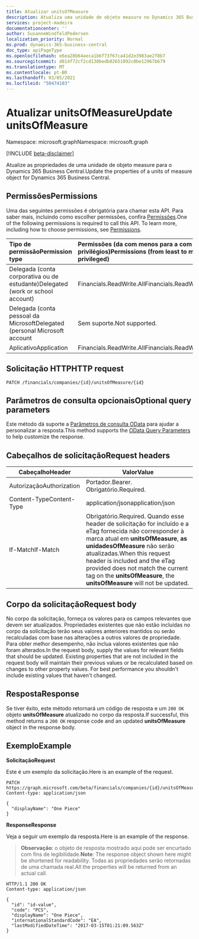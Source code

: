 ```yaml
---
title: Atualizar unitsOfMeasure
description: Atualiza uma unidade de objeto measure no Dynamics 365 Business Central.
services: project-madeira
documentationcenter: ''
author: SusanneWindfeldPedersen
localization_priority: Normal
ms.prod: dynamics-365-business-central
doc_type: apiPageType
ms.openlocfilehash: e6ea28b64aeca1b6f73f67ca41d2e3983ae2f8b7
ms.sourcegitcommit: d014f72cf2cd130bedb02651092c0be12967b679
ms.translationtype: MT
ms.contentlocale: pt-BR
ms.lasthandoff: 03/05/2021
ms.locfileid: "50474103"
---
```

# <a name="update-unitsofmeasure"></a><span data-ttu-id="e2b9d-103">Atualizar unitsOfMeasure</span><span class="sxs-lookup"><span data-stu-id="e2b9d-103">Update unitsOfMeasure</span></span>

<span data-ttu-id="e2b9d-104">Namespace: microsoft.graph</span><span class="sxs-lookup"><span data-stu-id="e2b9d-104">Namespace: microsoft.graph</span></span>

[!INCLUDE [beta-disclaimer](../../includes/beta-disclaimer.md)]

<span data-ttu-id="e2b9d-105">Atualize as propriedades de uma unidade de objeto measure para o Dynamics 365 Business Central.</span><span class="sxs-lookup"><span data-stu-id="e2b9d-105">Update the properties of a units of measure object for Dynamics 365 Business Central.</span></span>

## <a name="permissions"></a><span data-ttu-id="e2b9d-106">Permissões</span><span class="sxs-lookup"><span data-stu-id="e2b9d-106">Permissions</span></span>
<span data-ttu-id="e2b9d-p101">Uma das seguintes permissões é obrigatória para chamar esta API. Para saber mais, incluindo como escolher permissões, confira [Permissões](/graph/permissions-reference).</span><span class="sxs-lookup"><span data-stu-id="e2b9d-p101">One of the following permissions is required to call this API. To learn more, including how to choose permissions, see [Permissions](/graph/permissions-reference).</span></span>

|<span data-ttu-id="e2b9d-109">Tipo de permissão</span><span class="sxs-lookup"><span data-stu-id="e2b9d-109">Permission type</span></span> |<span data-ttu-id="e2b9d-110">Permissões (da com menos para a com mais privilégios)</span><span class="sxs-lookup"><span data-stu-id="e2b9d-110">Permissions (from least to most privileged)</span></span>|
|:---------------|:------------------------------------------|
|<span data-ttu-id="e2b9d-111">Delegada (conta corporativa ou de estudante)</span><span class="sxs-lookup"><span data-stu-id="e2b9d-111">Delegated (work or school account)</span></span>|<span data-ttu-id="e2b9d-112">Financials.ReadWrite.All</span><span class="sxs-lookup"><span data-stu-id="e2b9d-112">Financials.ReadWrite.All</span></span> |
|<span data-ttu-id="e2b9d-113">Delegada (conta pessoal da Microsoft</span><span class="sxs-lookup"><span data-stu-id="e2b9d-113">Delegated (personal Microsoft account</span></span>|<span data-ttu-id="e2b9d-114">Sem suporte.</span><span class="sxs-lookup"><span data-stu-id="e2b9d-114">Not supported.</span></span>|
|<span data-ttu-id="e2b9d-115">Aplicativo</span><span class="sxs-lookup"><span data-stu-id="e2b9d-115">Application</span></span>|<span data-ttu-id="e2b9d-116">Financials.ReadWrite.All</span><span class="sxs-lookup"><span data-stu-id="e2b9d-116">Financials.ReadWrite.All</span></span>|

## <a name="http-request"></a><span data-ttu-id="e2b9d-117">Solicitação HTTP</span><span class="sxs-lookup"><span data-stu-id="e2b9d-117">HTTP request</span></span>

```
PATCH /financials/companies/{id}/unitsOfMeasure/{id}
```

## <a name="optional-query-parameters"></a><span data-ttu-id="e2b9d-118">Parâmetros de consulta opcionais</span><span class="sxs-lookup"><span data-stu-id="e2b9d-118">Optional query parameters</span></span>
<span data-ttu-id="e2b9d-119">Este método dá suporte a [Parâmetros de consulta OData](/graph/query-parameters) para ajudar a personalizar a resposta.</span><span class="sxs-lookup"><span data-stu-id="e2b9d-119">This method supports the [OData Query Parameters](/graph/query-parameters) to help customize the response.</span></span>

## <a name="request-headers"></a><span data-ttu-id="e2b9d-120">Cabeçalhos de solicitação</span><span class="sxs-lookup"><span data-stu-id="e2b9d-120">Request headers</span></span>
|<span data-ttu-id="e2b9d-121">Cabeçalho</span><span class="sxs-lookup"><span data-stu-id="e2b9d-121">Header</span></span>|<span data-ttu-id="e2b9d-122">Valor</span><span class="sxs-lookup"><span data-stu-id="e2b9d-122">Value</span></span>|
|------|-----|
|<span data-ttu-id="e2b9d-123">Autorização</span><span class="sxs-lookup"><span data-stu-id="e2b9d-123">Authorization</span></span> |<span data-ttu-id="e2b9d-124">Portador.</span><span class="sxs-lookup"><span data-stu-id="e2b9d-124">Bearer.</span></span> <span data-ttu-id="e2b9d-125">Obrigatório.</span><span class="sxs-lookup"><span data-stu-id="e2b9d-125">Required.</span></span>|
|<span data-ttu-id="e2b9d-126">Content-Type</span><span class="sxs-lookup"><span data-stu-id="e2b9d-126">Content-Type</span></span>  |<span data-ttu-id="e2b9d-127">application/json</span><span class="sxs-lookup"><span data-stu-id="e2b9d-127">application/json</span></span>|
|<span data-ttu-id="e2b9d-128">If-Match</span><span class="sxs-lookup"><span data-stu-id="e2b9d-128">If-Match</span></span>      |<span data-ttu-id="e2b9d-129">Obrigatório.</span><span class="sxs-lookup"><span data-stu-id="e2b9d-129">Required.</span></span> <span data-ttu-id="e2b9d-130">Quando esse header de solicitação for incluído e a eTag fornecida não corresponder à marca atual em **unitsOfMeasure**, **as unidadesOfMeasure** não serão atualizadas.</span><span class="sxs-lookup"><span data-stu-id="e2b9d-130">When this request header is included and the eTag provided does not match the current tag on the **unitsOfMeasure**, the **unitsOfMeasure** will not be updated.</span></span> |

## <a name="request-body"></a><span data-ttu-id="e2b9d-131">Corpo da solicitação</span><span class="sxs-lookup"><span data-stu-id="e2b9d-131">Request body</span></span>
<span data-ttu-id="e2b9d-p104">No corpo da solicitação, forneça os valores para os campos relevantes que devem ser atualizados. Propriedades existentes que não estão incluídas no corpo da solicitação terão seus valores anteriores mantidos ou serão recalculadas com base nas alterações a outros valores de propriedade. Para obter melhor desempenho, não inclua valores existentes que não foram alterados.</span><span class="sxs-lookup"><span data-stu-id="e2b9d-p104">In the request body, supply the values for relevant fields that should be updated. Existing properties that are not included in the request body will maintain their previous values or be recalculated based on changes to other property values. For best performance you shouldn't include existing values that haven't changed.</span></span>

## <a name="response"></a><span data-ttu-id="e2b9d-135">Resposta</span><span class="sxs-lookup"><span data-stu-id="e2b9d-135">Response</span></span>
<span data-ttu-id="e2b9d-136">Se tiver êxito, este método retornará um código de resposta e um `200 OK` objeto **unitsOfMeasure** atualizado no corpo da resposta.</span><span class="sxs-lookup"><span data-stu-id="e2b9d-136">If successful, this method returns a `200 OK` response code and an updated **unitsOfMeasure** object in the response body.</span></span>

## <a name="example"></a><span data-ttu-id="e2b9d-137">Exemplo</span><span class="sxs-lookup"><span data-stu-id="e2b9d-137">Example</span></span>

<span data-ttu-id="e2b9d-138">**Solicitação**</span><span class="sxs-lookup"><span data-stu-id="e2b9d-138">**Request**</span></span>

<span data-ttu-id="e2b9d-139">Este é um exemplo da solicitação.</span><span class="sxs-lookup"><span data-stu-id="e2b9d-139">Here is an example of the request.</span></span>
```http
PATCH https://graph.microsoft.com/beta/financials/companies/{id}/unitsOfMeasure/{id}
Content-type: application/json

{
  "displayName": "One Piece"
}
```

<span data-ttu-id="e2b9d-140">**Response**</span><span class="sxs-lookup"><span data-stu-id="e2b9d-140">**Response**</span></span>

<span data-ttu-id="e2b9d-141">Veja a seguir um exemplo da resposta.</span><span class="sxs-lookup"><span data-stu-id="e2b9d-141">Here is an example of the response.</span></span> 

> <span data-ttu-id="e2b9d-142">**Observação**: o objeto de resposta mostrado aqui pode ser encurtado com fins de legibilidade.</span><span class="sxs-lookup"><span data-stu-id="e2b9d-142">**Note**: The response object shown here might be shortened for readability.</span></span> <span data-ttu-id="e2b9d-143">Todas as propriedades serão retornadas de uma chamada real.</span><span class="sxs-lookup"><span data-stu-id="e2b9d-143">All the properties will be returned from an actual call.</span></span>

```http
HTTP/1.1 200 OK
Content-type: application/json

{
  "id": "id-value",
  "code": "PCS",
  "displayName": "One Piece",
  "internationalStandardCode": "EA",
  "lastModifiedDateTime": "2017-03-15T01:21:09.563Z"
}
```



